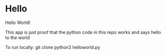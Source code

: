 # Hello

Hello World!

This app is just proof that the python code in this repo works and says hello to the world

To run locally:
git clone
python3 helloworld.py
